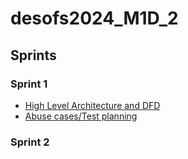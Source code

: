 # desofs2024_M1D_2


## Sprints

### Sprint 1
- [High Level Architecture and DFD](./docs/Architecture.md)
- [Abuse cases/Test planning](./docs/AbuseCasesTestPlanning.md)

### Sprint 2